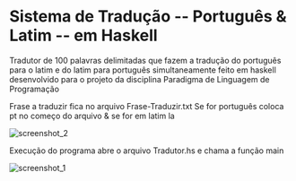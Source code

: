 # Sistema de Tradução -- Português & Latim -- em Haskell

Tradutor de 100 palavras delimitadas que fazem a tradução do português para o latim e do latim para português simultaneamente feito em haskell desenvolvido para o projeto da disciplina Paradigma de Linguagem de Programação 

Frase a traduzir fica no arquivo Frase-Traduzir.txt
Se for português coloca pt no começo do arquivo & se for em latim la

![screenshot_2](https://user-images.githubusercontent.com/15707213/34359434-20c09468-ea3f-11e7-9876-87d061d27255.png)


Execução do programa abre o arquivo Tradutor.hs e chama a função main

![screenshot_1](https://user-images.githubusercontent.com/15707213/34359435-20e0ce90-ea3f-11e7-989d-a2ebeaafa1e7.png)
